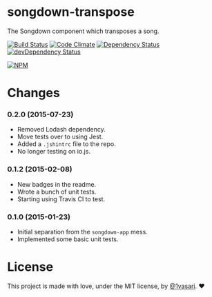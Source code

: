 # songdown-transpose

The Songdown component which transposes a song.

[![Build Status](https://travis-ci.org/1vasari/songdown-transpose.svg)](https://travis-ci.org/1vasari/songdown-transpose)
[![Code Climate](https://codeclimate.com/github/1vasari/songdown-transpose/badges/gpa.svg)](https://codeclimate.com/github/1vasari/songdown-transpose)
[![Dependency Status](https://david-dm.org/1vasari/songdown-transpose.svg)](https://david-dm.org/1vasari/songdown-transpose)
[![devDependency Status](https://david-dm.org/1vasari/songdown-transpose/dev-status.svg)](https://david-dm.org/1vasari/songdown-transpose#info=devDependencies)

[![NPM](https://nodei.co/npm/songdown-transpose.png?downloads=true&downloadRank=true&stars=true)](https://nodei.co/npm/songdown-transpose/)

# Changes

### 0.2.0 (2015-07-23)
- Removed Lodash dependency.
- Move tests over to using Jest.
- Added a `.jshintrc` file to the repo.
- No longer testing on io.js.

### 0.1.2 (2015-02-08)
- New badges in the readme.
- Wrote a bunch of unit tests.
- Starting using Travis CI to test.

### 0.1.0 (2015-01-23)
- Initial separation from the `songdown-app` mess.
- Implemented some basic unit tests.

# License

This project is made with love, under the MIT license, by [@1vasari](https://twitter.com/1vasari). :heart:

